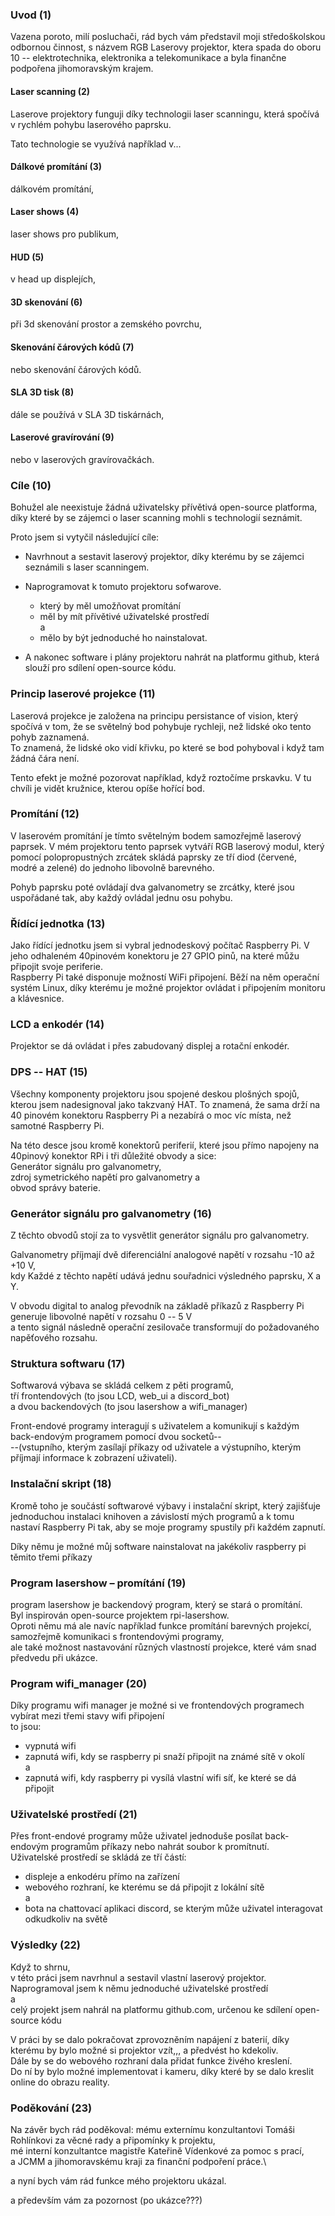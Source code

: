 ### Uvod (1)
Vazena poroto, milí posluchači, rád bych vám představil moji středoškolskou odbornou činnost, s názvem RGB Laserovy projektor, ktera spada do oboru 10 -- elektrotechnika, elektronika a telekomunikace a byla finančne podpořena jihomoravským krajem.

#### Laser scanning (2)
Laserove projektory funguji díky technologii laser scanningu, která spočívá v rychlém pohybu laserového paprsku.

Tato technologie se využívá například v...

#### Dálkové promítání (3)
dálkovém promítání,
#### Laser shows (4)
laser shows pro publikum,
#### HUD (5)
v head up displejích,
#### 3D skenování (6)
při 3d skenování prostor a zemského povrchu,
#### Skenování čárových kódů (7)
nebo skenování čárových kódů.
#### SLA 3D tisk (8)
dále se používá v SLA 3D tiskárnách,
#### Laserové gravírování (9)
nebo v laserových gravírovačkách.

### Cíle (10)
Bohužel ale neexistuje žádná uživatelsky přívětivá open-source platforma, díky které by se zájemci o laser scanning mohli s technologií seznámit.

Proto jsem si vytyčil následující cíle:

- Navrhnout a sestavit laserový projektor, díky kterému by se zájemci seznámili s laser scanningem.
- Naprogramovat k tomuto projektoru sofwarove.

  - který by měl umožňovat promítání
  - měl by mít přívětivé uživatelské prostředí\
  a
  - mělo by být jednoduché ho nainstalovat.

- A nakonec software i plány projektoru nahrát na platformu github, která slouží pro sdílení open-source kódu.

### Princip laserové projekce (11)

Laserová projekce je založena na principu persistance of vision, který spočívá v tom, že se světelný bod pohybuje rychleji, než lidské oko tento pohyb zaznamená.\
To znamená, že lidské oko vidí křivku, po které se bod pohyboval i když tam žádná čára není.

Tento efekt je možné pozorovat například, když roztočíme prskavku.
V tu chvíli je vidět kružnice, kterou opíše hořící bod.

### Promítání (12)
V laserovém promítání je tímto světelným bodem samozřejmě laserový paprsek. V mém projektoru tento paprsek vytváří RGB laserový modul, který pomocí polopropustných zrcátek skládá paprsky ze tří diod (červené, modré a zelené) do jednoho libovolně barevného.

Pohyb paprsku poté ovládají dva galvanometry se zrcátky, které jsou uspořádané tak, aby každý ovládal jednu osu pohybu.

### Řídící jednotka (13)
Jako řídící jednotku jsem si vybral jednodeskový počítač Raspberry Pi.
V jeho odhaleném 40pinovém konektoru je 27 GPIO pinů, na které můžu připojit svoje periferie.\
Raspberry Pi také disponuje možností WiFi připojení.
Běží na něm operační systém Linux, díky kterému je možné projektor ovládat i připojením monitoru a klávesnice.

### LCD a enkodér (14)
Projektor se dá ovládat i přes zabudovaný displej a rotační enkodér.

### DPS -- HAT (15)
Všechny komponenty projektoru jsou spojené deskou plošných spojů, kterou jsem nadesignoval jako takzvaný HAT.
To znamená, že sama drží na 40 pinovém konektoru Raspberry Pi a nezabírá o moc víc místa, než samotné Raspberry Pi.

Na této desce jsou kromě konektorů periferií, které jsou přímo napojeny na 40pinový konektor RPi i tři důležité obvody a sice:\
Generátor signálu pro galvanometry,\
zdroj symetrického napětí pro galvanometry a\
obvod správy baterie.

### Generátor signálu pro galvanometry (16)
Z těchto obvodů stojí za to vysvětlit generátor signálu pro galvanometry.

Galvanometry příjmají dvě diferenciální analogové napětí v rozsahu -10 až +10 V,\
kdy Každé z těchto napětí udává jednu souřadnici výsledného paprsku, X a Y.

V obvodu digital to analog převodník na základě příkazů z Raspberry Pi generuje libovolné napětí v rozsahu 0 -- 5 V\
a tento signál následně operační zesilovače transformují do požadovaného napěťového rozsahu.

### Struktura softwaru (17)
Softwarová výbava se skládá celkem z pěti programů,\
tří frontendových (to jsou LCD, web_ui a discord_bot)\
a dvou backendových (to jsou lasershow a wifi_manager)

Front-endové programy interagují s uživatelem
a komunikují s každým back-endovým programem pomocí dvou socketů--\
--(vstupního, kterým zasílají příkazy od uživatele
  a výstupního, kterým příjmají informace k zobrazení uživateli).

### Instalační skript (18)
Kromě toho je součástí softwarové výbavy i instalační skript, který zajišťuje jednoduchou instalaci knihoven a závislostí mých programů
a k tomu nastaví Raspberry Pi tak, aby se moje programy spustily při každém zapnutí.

Díky němu je možné můj software nainstalovat na jakékoliv raspberry pi těmito třemi příkazy

### Program lasershow – promítání (19)
program lasershow je backendový program, který se stará o promítání.\
Byl inspirován open-source projektem rpi-lasershow.\
Oproti němu má ale navíc například funkce promítání barevných projekcí, samozřejmě komunikaci s frontendovými programy,\
ale také možnost nastavování různých vlastností projekce, které vám snad předvedu při ukázce.

### Program wifi_manager (20)
Díky programu wifi manager je možné si ve frontendových programech vybírat mezi třemi stavy wifi připojení\
to jsou:
- vypnutá wifi
- zapnutá wifi, kdy se raspberry pi snaží připojit na známé sítě v okolí\
a
- zapnutá wifi, kdy raspberry pi vysílá vlastní wifi síť, ke které se dá připojit

### Uživatelské prostředí (21)
Přes front-endové programy může uživatel jednoduše posílat back-endovým programům příkazy nebo nahrát soubor k promítnutí.\
Uživatelské prostředí se skládá ze tří částí:
- displeje a enkodéru přímo na zařízení
- webového rozhraní, ke kterému se dá připojit z lokální sítě\
a
- bota na chattovací aplikaci discord, se kterým může uživatel interagovat odkudkoliv na světě

### Výsledky (22)
Když to shrnu,\
v této práci jsem navrhnul a sestavil vlastní laserový projektor.\
Naprogramoval jsem k němu jednoduché uživatelské prostředí\
a\
celý projekt jsem nahrál na platformu github.com, určenou ke sdílení open-source kódu

V práci by se dalo pokračovat zprovozněním napájení z baterií, díky kterému by bylo možné si projektor vzít,,, a předvést ho kdekoliv.\
Dále by se do webového rozhraní dala přidat funkce živého kreslení.\
Do ní by bylo možné implementovat i kameru, díky které by se dalo kreslit online do obrazu reality.

### Poděkování (23)
Na závěr bych rád poděkoval:
mému externímu konzultantovi Tomáši Rohlínkovi za věcné rady a připomínky k projektu,\
mé interní konzultantce magistře Kateřině Vídenkové za pomoc s prací,\
a JCMM a jihomoravskému kraji za finanční podpoření práce.\

a nyní bych vám rád funkce mého projektoru ukázal.





a především vám za pozornost (po ukázce???)
